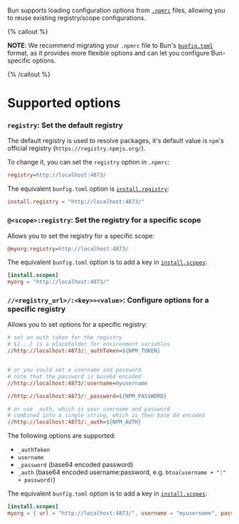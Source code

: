 Bun supports loading configuration options from [`.npmrc`](https://docs.npmjs.com/cli/v10/configuring-npm/npmrc) files, allowing you to reuse existing registry/scope configurations.

{% callout %}

**NOTE**: We recommend migrating your `.npmrc` file to Bun's [`bunfig.toml`](https://bun.sh/docs/runtime/bunfig) format, as it provides more flexible options and can let you configure Bun-specific options.

{% /callout %}

# Supported options

### `registry`: Set the default registry

The default registry is used to resolve packages, it's default value is `npm`'s official registry (`https://registry.npmjs.org/`).

To change it, you can set the `registry` option in `.npmrc`:

```ini
registry=http://localhost:4873/
```

The equivalent `bunfig.toml` option is [`install.registry`](https://bun.sh/docs/runtime/bunfig#install-registry):

```toml
install.registry = "http://localhost:4873/"
```

### `@<scope>:registry`: Set the registry for a specific scope

Allows you to set the registry for a specific scope:

```ini
@myorg:registry=http://localhost:4873/
```

The equivalent `bunfig.toml` option is to add a key in [`install.scopes`](https://bun.sh/docs/runtime/bunfig#install-registry):

```toml
[install.scopes]
myorg = "http://localhost:4873/"
```

### `//<registry_url>/:<key>=<value>`: Configure options for a specific registry

Allows you to set options for a specific registry:

```ini
# set an auth token for the registry
# ${...} is a placeholder for environment variables
//http://localhost:4873/:_authToken=${NPM_TOKEN}


# or you could set a username and password
# note that the password is base64 encoded
//http://localhost:4873/:username=myusername

//http://localhost:4873/:_password=${NPM_PASSWORD}

# or use _auth, which is your username and password
# combined into a single string, which is then base 64 encoded
//http://localhost:4873/:_auth=${NPM_AUTH}
```

The following options are supported:

- `_authToken`
- `username`
- `_password` (base64 encoded password)
- `_auth` (base64 encoded username:password, e.g. `btoa(username + ":" + password)`)

The equivalent `bunfig.toml` option is to add a key in [`install.scopes`](https://bun.sh/docs/runtime/bunfig#install-registry):

```toml
[install.scopes]
myorg = { url = "http://localhost:4873/", username = "myusername", password = "$NPM_PASSWORD" }
```
